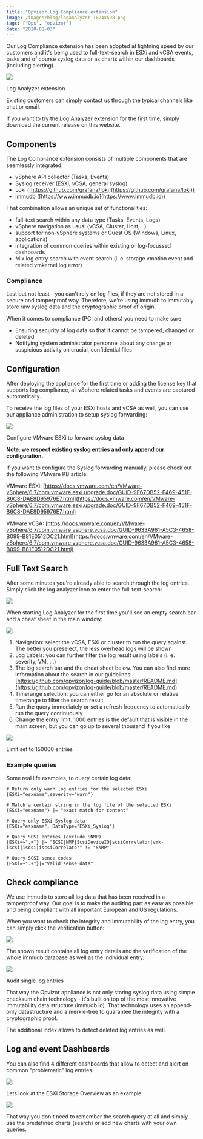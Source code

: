 ```yaml
---
title: "Opvizor Log Compliance extension"
image: /images/blog/loganalyzer-1024x598.png
tags: ["Ops", "opvizor"]
date: "2020-08-03"
---
```


Our Log Compliance extension has been adopted at lightning speed by our customers and it's being used to full-text-search in ESXi and vCSA events, tasks and of course syslog data or as charts within our dashboards (including alerting).

![](/images/blog/loganalyzer-1024x598.png)

Log Analyzer extension

Existing customers can simply contact us through the typical channels like chat or email.

If you want to try the Log Analyzer extension for the first time, simply download the current release on this website.

## Components

The Log Compliance extension consists of multiple components that are seemlessly integrated.

- vSphere API collector (Tasks, Events)
- Syslog receiver (ESXi, vCSA, general syslog)
- Loki ([https://github.com/grafana/loki](https://github.com/grafana/loki))
- immudb ([https://www.immudb.io](https://www.immudb.io))

That combination allows an unique set of functionalities:

- full-text search within any data type (Tasks, Events, Logs)
- vSphere navigation as usual (vCSA, Cluster, Host,...)
- support for non-vSphere systems or Guest OS (Windows, Linux, applications)
- integration of common queries within existing or log-focussed dashboards
- Mix log entry search with event search (i. e. storage vmotion event and related vmkernel log error)

### Compliance

Last but not least - you can't rely on log files, if they are not stored in a secure and tamperproof way. Therefore, we're using immudb to immutably store raw syslog data and the cryptographic proof of origin.

When it comes to compliance (PCI and others) you need to make sure:

- Ensuring security of log data so that it cannot be tampered, changed or deleted
- Notifying system administrator personnel about any change or suspicious activity on crucial, confidential files

## Configuration

After deploying the appliance for the first time or adding the license key that supports log compliance, all vSphere related tasks and events are captured automatically.

To receive the log files of your ESXi hosts and vCSA as well, you can use our appliance administration to setup syslog forwarding:

![](/images/blog/admin-1-1024x367.png)

Configure VMware ESXi to forward syslog data

**Note: we respect existing syslog entries and only append our configuration.**

If you want to configure the Syslog forwarding manually, please check out the following VMware KB article:

VMware ESXi: [https://docs.vmware.com/en/VMware-vSphere/6.7/com.vmware.esxi.upgrade.doc/GUID-9F67DB52-F469-451F-B6C8-DAE8D95976E7.html](https://docs.vmware.com/en/VMware-vSphere/6.7/com.vmware.esxi.upgrade.doc/GUID-9F67DB52-F469-451F-B6C8-DAE8D95976E7.html)

VMware vCSA: [https://docs.vmware.com/en/VMware-vSphere/6.7/com.vmware.vsphere.vcsa.doc/GUID-9633A961-A5C3-4658-B099-B81E0512DC21.html](https://docs.vmware.com/en/VMware-vSphere/6.7/com.vmware.vsphere.vcsa.doc/GUID-9633A961-A5C3-4658-B099-B81E0512DC21.html)

## Full Text Search

After some minutes you're already able to search through the log entries. Simply click the log analyzer icon to enter the full-text-search:

![](/images/blog/loganalyzer-icon.png)

When starting Log Analyzer for the first time you'll see an empty search bar and a cheat sheet in the main window:

![](/images/blog/navigation-4-1024x351.png)

1. Navigation: select the vCSA, ESXi or cluster to run the query against. The better you preselect, the less overhead logs will be shown
2. Log Labels: you can further filter the log result using labels (i. e. severity, VM, ...)
3. The log search bar and the cheat sheet below. You can also find more information about the search in our guidelines:  
    [https://github.com/opvizor/log-guide/blob/master/README.md](https://github.com/opvizor/log-guide/blob/master/README.md)
4. Timerange selection: you can either go for an absolute or relative timerange to filter the search result
5. Run the query immediately or set a refresh frequency to automatically run the query continuously
6. Change the entry limit. 1000 entries is the default that is visible in the main screen, but you can go up to several thousand if you like

![](/images/blog/150000limit-1024x314.png)

Limit set to 150000 entries

### Example queries

Some real life examples, to query certain log data:

```
# Return only warn log entries for the selected ESXi
{ESXi="esxname",severity="warn"}

# Match a certain string in the log file of the selected ESXi
{ESXi="esxname"} |= "exact match for content"

# Query only ESXi Syslog data
{ESXi="esxname", DataType="ESXi_Syslog"}

# Query SCSI entries (exclude SNMP)
{ESXi=~".+"} |~ "SCSI|NMP|ScsiDeviceIO|scsiCorrelator|vmk-iscsi|iscsi|iscsiCorrelator" != "SNMP"

# Query SCSI sence codes
{ESXi=~".+"}|="Valid sense data"
```

## Check compliance

We use immudb to store all log data that has been received in a tamperproof way. Our goal is to make the auditing part as easy as possible and being compliant with all important European and US regulations.

When you want to check the integrity and immutability of the log entry, you can simply click the verification button:

![](/images/blog/immudb-verification-1024x197.png)

The shown result contains all log entry details and the verification of the whole immudb database as well as the individual entry.

![](/images/blog/immudd-result.png)

Audit single log entries

That way the Opvizor appliance is not only storing syslog data using simple checksum chain technology - it's built on top of the most innovative immutability data structure (immudb.io). That technology uses an append-only datastructure and a merkle-tree to guarantee the integrity with a cryptographic proof.

The additional index allows to detect deleted log entries as well.

## Log and event Dashboards

You can also find 4 different dashboards that allow to detect and alert on common "problematic" log entries.

![](/images/blog/folder.png)

Lets look at the ESXi Storage Overview as an example:

![](/images/blog/scsi-errors-1024x524.png)

That way you don't need to remember the search query at all and simply use the predefined charts (search) or add new charts with your own queries.
